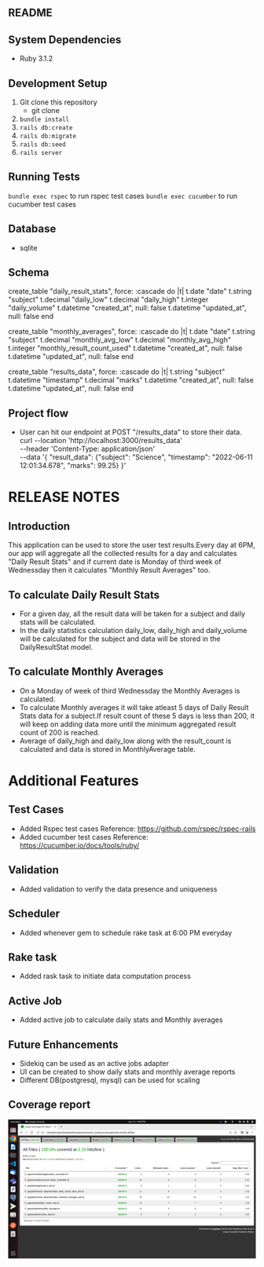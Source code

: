 ## README
## System Dependencies
- Ruby 3.1.2

## Development Setup
1. Git clone this repository
     - git clone <repo-url>
2. `bundle install`
3. `rails db:create` 
4. `rails db:migrate`
5. `rails db:seed`
6. `rails server`

## Running Tests
`bundle exec rspec` to run rspec test cases
`bundle exec cucumber` to run cucumber test cases

## Database
- sqlite

## Schema
  create_table "daily_result_stats", force: :cascade do |t|
    t.date "date"
    t.string "subject"
    t.decimal "daily_low"
    t.decimal "daily_high"
    t.integer "daily_volume"
    t.datetime "created_at", null: false
    t.datetime "updated_at", null: false
  end

  create_table "monthly_averages", force: :cascade do |t|
    t.date "date"
    t.string "subject"
    t.decimal "monthly_avg_low"
    t.decimal "monthly_avg_high"
    t.integer "monthly_result_count_used"
    t.datetime "created_at", null: false
    t.datetime "updated_at", null: false
  end

  create_table "results_data", force: :cascade do |t|
    t.string "subject"
    t.datetime "timestamp"
    t.decimal "marks"
    t.datetime "created_at", null: false
    t.datetime "updated_at", null: false
  end

## Project flow
- User can hit our endpoint at POST "/results_data" to store their data.
  curl --location 'http://localhost:3000/results_data' \
  --header 'Content-Type: application/json' \
  --data '{
  "result_data": {"subject": "Science", "timestamp": "2022-06-11 12:01:34.678", "marks": 99.25}
  }'

# RELEASE NOTES
## Introduction
This application can be used to store the user test results.Every day at 6PM, our app will aggregate all the collected results for a day and calculates "Daily Result Stats" and if current date is Monday of third week of Wednessday then it calculates "Monthly Result Averages" too.

## To calculate Daily Result Stats
- For a given day, all the result data will be taken for a subject and daily stats will be calculated.
- In the daily statistics calculation daily_low, daily_high and daily_volume will be calculated for the subject   and data will be stored in the DailyResultStat model.

## To calculate Monthly Averages
- On a Monday of week of third Wednessday the Monthly Averages is calculated.
- To calculate Monthly averages it will take atleast 5 days of Daily Result Stats data for a subject.If result count of these 5 days is less than 200, it will keep on adding data more until the minimum aggregated result count of 200 is reached.
- Average of daily_high and daily_low along with the result_count is calculated and data is stored in MonthlyAverage table.

# Additional Features
## Test Cases
- Added Rspec test cases 
 Reference: https://github.com/rspec/rspec-rails
- Added cucumber test cases
 Reference: https://cucumber.io/docs/tools/ruby/
## Validation
- Added validation to verify the data presence and uniqueness
## Scheduler
- Added whenever gem to schedule rake task at 6:00 PM everyday
## Rake task
- Added rask task to initiate data computation process
## Active Job
- Added active job to calculate daily stats and Monthly averages

## Future Enhancements
- Sidekiq can be used as an active jobs adapter
- UI can be created to show daily stats and monthly average reports
- Different DB(postgresql, mysql) can be used for scaling

## Coverage report

![Coverage Report](/public/images/coverage.png)
